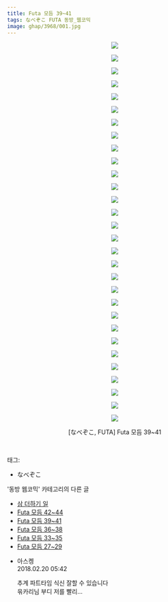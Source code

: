 ```yaml
---
title: Futa 모듬 39~41
tags: なべぞこ FUTA 동방_웹코믹
image: ghap/3968/001.jpg
---
```

<div class="article">
<p style="text-align: center; clear: none; float: none;"><img src="{{ site.nasurl }}/ghap/3968/001.jpg"/></p>
<p style="text-align: center; clear: none; float: none;"><img src="{{ site.nasurl }}/ghap/3968/002.jpg"/></p>
<p style="text-align: center; clear: none; float: none;"><img src="{{ site.nasurl }}/ghap/3968/003.jpg"/></p>
<p style="text-align: center; clear: none; float: none;"><img src="{{ site.nasurl }}/ghap/3968/004.jpg"/></p>
<p style="text-align: center; clear: none; float: none;"><img src="{{ site.nasurl }}/ghap/3968/005.jpg"/></p>
<p style="text-align: center; clear: none; float: none;"><img src="{{ site.nasurl }}/ghap/3968/006.jpg"/></p>
<p style="text-align: center; clear: none; float: none;"><img src="{{ site.nasurl }}/ghap/3968/007.jpg"/></p>
<p style="text-align: center; clear: none; float: none;"><img src="{{ site.nasurl }}/ghap/3968/008.jpg"/></p>
<p style="text-align: center; clear: none; float: none;"><img src="{{ site.nasurl }}/ghap/3968/009.jpg"/></p>
<p style="text-align: center; clear: none; float: none;"><img src="{{ site.nasurl }}/ghap/3968/010.jpg"/></p>
<p style="text-align: center; clear: none; float: none;"><img src="{{ site.nasurl }}/ghap/3968/011.jpg"/></p>
<p style="text-align: center; clear: none; float: none;"><img src="{{ site.nasurl }}/ghap/3968/012.jpg"/></p>
<p style="text-align: center; clear: none; float: none;"><img src="{{ site.nasurl }}/ghap/3968/013.jpg"/></p>
<p style="text-align: center; clear: none; float: none;"><img src="{{ site.nasurl }}/ghap/3968/014.jpg"/></p>
<p style="text-align: center; clear: none; float: none;"><img src="{{ site.nasurl }}/ghap/3968/015.jpg"/></p>
<p style="text-align: center; clear: none; float: none;"><img src="{{ site.nasurl }}/ghap/3968/016.jpg"/></p>
<p style="text-align: center; clear: none; float: none;"><img src="{{ site.nasurl }}/ghap/3968/017.jpg"/></p>
<p style="text-align: center; clear: none; float: none;"><img src="{{ site.nasurl }}/ghap/3968/018.jpg"/></p>
<p style="text-align: center; clear: none; float: none;"><img src="{{ site.nasurl }}/ghap/3968/019.jpg"/></p>
<p style="text-align: center; clear: none; float: none;"><img src="{{ site.nasurl }}/ghap/3968/020.jpg"/></p>
<p style="text-align: center; clear: none; float: none;"><img src="{{ site.nasurl }}/ghap/3968/021.jpg"/></p>
<p style="text-align: center; clear: none; float: none;"><img src="{{ site.nasurl }}/ghap/3968/022.jpg"/></p>
<p style="text-align: center; clear: none; float: none;"><img src="{{ site.nasurl }}/ghap/3968/023.jpg"/></p>
<p style="text-align: center; clear: none; float: none;"><img src="{{ site.nasurl }}/ghap/3968/024.jpg"/></p>
<p style="text-align: center; clear: none; float: none;"><img src="{{ site.nasurl }}/ghap/3968/025.jpg"/></p>
<p style="text-align: center; clear: none; float: none;"><img src="{{ site.nasurl }}/ghap/3968/026.jpg"/></p>
<p style="text-align: center; clear: none; float: none;"><img src="{{ site.nasurl }}/ghap/3968/027.jpg"/></p>
<p style="text-align: center; clear: none; float: none;"><img src="{{ site.nasurl }}/ghap/3968/028.jpg"/></p>
<p style="text-align: center; clear: none; float: none;"><img src="{{ site.nasurl }}/ghap/3968/029.jpg"/></p>
<p style="text-align: center; clear: none; float: none;"><img src="{{ site.nasurl }}/ghap/3968/030.jpg"/></p>
<p style="text-align: center; clear: none; float: none;">[なべぞこ, FUTA] Futa 모듬 39~41</p>
<p><br/></p>
</div><div class="tagTrail">
<p>태그: </p>
<ul>
<li>なべぞこ</li>
</ul>
</div><div class="another">
<p>'동방 웹코믹' 카테고리의 다른 글</p>
<ul>
<li><a href="/2017-11-26-ghap_3971">삼 더하기 일</a></li>
<li><a href="/2017-11-25-ghap_3969">Futa 모듬 42~44</a></li>
<li><a href="/2017-11-25-ghap_3968">Futa 모듬 39~41</a></li>
<li><a href="/2017-11-25-ghap_3967">Futa 모듬 36~38</a></li>
<li><a href="/2017-11-25-ghap_3966">Futa 모듬 33~35</a></li>
<li><a href="/2017-11-25-ghap_3965">Futa 모듬 27~29</a></li>
</ul>
</div><div class="cb_module cb_fluid">
<div class="cb_wrt cb_profile">
<div class="comment">
<ul>
<li class="cb_thumb_off" id="comment15202937">
<div class="cb_comment_area">
<div class="cb_info_area">
<div class="cb_section">
<span class="cb_nick_name">아스켕</span>
</div>
<div class="cb_section">
<span class="cb_date">2018.02.20 05:42 </span>
</div>
</div>
<div class="cb_dsc_comment">
<p class="cb_dsc">
											추계 파트타임 식신 잘할 수 있습니다<br/>
윾카리님 부디 저를 빨리...
										</p>
</div>
</div></li>
</ul>
</div>
</div><!-- commentList close -->
</div>